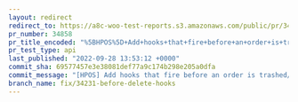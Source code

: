 ```yaml
---
layout: redirect
redirect_to: https://a8c-woo-test-reports.s3.amazonaws.com/public/pr/34858/api/index.html
pr_number: 34858
pr_title_encoded: "%5BHPOS%5D+Add+hooks+that+fire+before+an+order+is+trashed%2Fdeleted."
pr_test_type: api
last_published: "2022-09-28 13:53:12 +0000"
commit_sha: 69577457e3e38081def77a9c174b298e205a0dfa
commit_message: "[HPOS] Add hooks that fire before an order is trashed/deleted."
branch_name: fix/34231-before-delete-hooks
---
```

